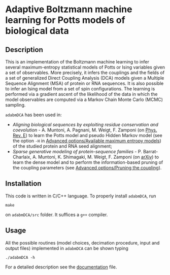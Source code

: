 # Adaptive Boltzmann machine learning for Potts models of biological data

## Description

This is an implementation of the Boltzmann machine learning to infer several maximum-entropy statistical models of Potts or Ising variables given a set of observables. More precisely, it infers the couplings and the fields of a set of generalized Direct Coupling Analysis (DCA) models given a Multiple Sequence Alignment (MSA) of protein or RNA sequences. It is also possible to infer an Ising model from a set of spin configurations. The learning is performed via a gradient ascent of the likelihood of the data in which the model observables are computed via a Markov Chain Monte Carlo (MCMC) sampling.

`adabmDCA` has been used in:
 - *Aligning biological sequences by exploiting residue conservation and coevolution* - A. Muntoni, A. Pagnani, M. Weigt, F. Zamponi (on [Phys. Rev. E](https://link.aps.org/doi/10.1103/PhysRevE.102.062409)) to learn the Potts model and pseudo Hidden Markov model (see the option `-H` in [Advanced options/Available maximum entropy models](https://github.com/anna-pa-m/adabmDCA/blob/master/docs/documentation.md)) of the studied protein and RNA seed alignment;
 - *Sparse generative modeling of protein-sequence families* - P. Barrat-Charlaix, A. Muntoni, K. Shimagaki, M. Weigt, F. Zamponi (on [arXiv](https://arxiv.org/abs/2011.11259)) to learn the dense model and to perform the information-based pruning of the coupling parameters (see [Advanced options/Pruning the coupling](https://github.com/anna-pa-m/adabmDCA/blob/master/docs/documentation.md)).


## Installation

This code is written in C/C++ language. To properly install `adabmDCA`, run
```
make
```
on `adabmDCA/src` folder. It suffices a `g++` compiler.

## Usage

All the possible routines (model choices, decimation procedure, input and output files) implemented in `adabmDCA` can be shown typing
```
./adabmDCA -h
```

For a detailed description see the [documentation](https://github.com/anna-pa-m/adabmDCA/blob/master/docs/documentation.md) file.

